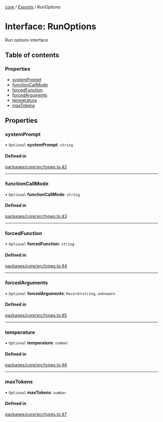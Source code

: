 <!-- 
 ⚠️  AUTO-GENERATED FILE - DO NOT EDIT MANUALLY
 This file is automatically generated by scripts/docs-generator.js
 To make changes, edit the source TypeScript files or update the generator script
-->

[core](../../) / [Exports](../modules) / RunOptions

# Interface: RunOptions

Run options interface

## Table of contents

### Properties

- [systemPrompt](RunOptions#systemprompt)
- [functionCallMode](RunOptions#functioncallmode)
- [forcedFunction](RunOptions#forcedfunction)
- [forcedArguments](RunOptions#forcedarguments)
- [temperature](RunOptions#temperature)
- [maxTokens](RunOptions#maxtokens)

## Properties

### systemPrompt

• `Optional` **systemPrompt**: `string`

#### Defined in

[packages/core/src/types.ts:42](https://github.com/woojubb/robota/blob/0afecc12922d97d2c8ac7599fd937e359f3be1c5/packages/core/src/types.ts#L42)

___

### functionCallMode

• `Optional` **functionCallMode**: `string`

#### Defined in

[packages/core/src/types.ts:43](https://github.com/woojubb/robota/blob/0afecc12922d97d2c8ac7599fd937e359f3be1c5/packages/core/src/types.ts#L43)

___

### forcedFunction

• `Optional` **forcedFunction**: `string`

#### Defined in

[packages/core/src/types.ts:44](https://github.com/woojubb/robota/blob/0afecc12922d97d2c8ac7599fd937e359f3be1c5/packages/core/src/types.ts#L44)

___

### forcedArguments

• `Optional` **forcedArguments**: `Record`\<`string`, `unknown`\>

#### Defined in

[packages/core/src/types.ts:45](https://github.com/woojubb/robota/blob/0afecc12922d97d2c8ac7599fd937e359f3be1c5/packages/core/src/types.ts#L45)

___

### temperature

• `Optional` **temperature**: `number`

#### Defined in

[packages/core/src/types.ts:46](https://github.com/woojubb/robota/blob/0afecc12922d97d2c8ac7599fd937e359f3be1c5/packages/core/src/types.ts#L46)

___

### maxTokens

• `Optional` **maxTokens**: `number`

#### Defined in

[packages/core/src/types.ts:47](https://github.com/woojubb/robota/blob/0afecc12922d97d2c8ac7599fd937e359f3be1c5/packages/core/src/types.ts#L47)
